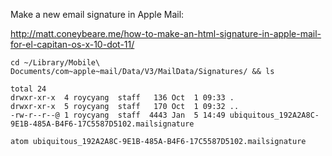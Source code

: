Make a new email signature in Apple Mail:

http://matt.coneybeare.me/how-to-make-an-html-signature-in-apple-mail-for-el-capitan-os-x-10-dot-11/

```
cd ~/Library/Mobile\ Documents/com~apple~mail/Data/V3/MailData/Signatures/ && ls

total 24
drwxr-xr-x  4 roycyang  staff   136 Oct  1 09:33 .
drwxr-xr-x  5 roycyang  staff   170 Oct  1 09:32 ..
-rw-r--r--@ 1 roycyang  staff  4443 Jan  5 14:49 ubiquitous_192A2A8C-9E1B-485A-B4F6-17C5587D5102.mailsignature
```

```
atom ubiquitous_192A2A8C-9E1B-485A-B4F6-17C5587D5102.mailsignature
```

